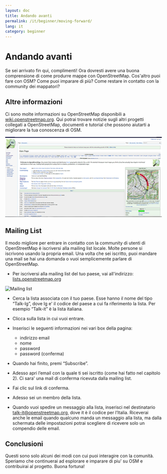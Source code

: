 ```yaml
---
layout: doc
title: Andando avanti
permalink: /it/beginner/moving-forward/
lang: it
category: beginner
---
```




Andando avanti
=============

Se sei arrivato fin qui, complimenti!
Ora dovresti avere una buona comprensione di come produrre mappe con OpenStreetMap.
Cos'altro puoi fare con OSM? Come puoi imparare di più?
Come restare in contatto con la community dei mappatori?


Altre informazioni
------------------

Ci sono molte informazioni su OpenStreetMap disponibili a 
[wiki.openstreetmap.org](http://wiki.openstreetmap.org/). 
Qui potrai trovare notizie sugli altri progetti collegati a OpenStreetMap, 
documenti e tutorial che possono aiutarti a migliorare la tua conoscenza di OSM.

![Wiki][]

Mailing List
------------

Il modo migliore per entrare in contatto con la community di utenti di OpenStreetMap è iscriversi alla mailing list locale. 
Molte persone si iscrivono usando la propria email. Una volta che sei iscritto, puoi mandare una mail se hai una domanda o 
vuoi semplicemente parlare di OpenStreetMap.
 - Per iscriversi alla mailing list del tuo paese, vai all'indirizzo:
[lists.openstreetmap.org](http://lists.openstreetmap.org)


![Mailing list][]

-  Cerca la lista associata con il tuo paese. Esse hanno il nome del tipo “Talk-lg”, 
dove lg e' il codice del paese a cui fa riferimento la lista. Per esempio “Talk-it” è la lista italiana.
-  Clicca sulla lista in cui vuoi entrare.
-  Inserisci le seguenti informazioni nei vari box della pagina:

	-  indirizzo email
	-  nome
	-  password
	-  password (conferma)

-  Quando hai finito, premi “Subscribe”.
-  Adesso apri l’email con la quale ti sei iscritto (come hai fatto nel  capitolo 2). Ci sara' una mail di conferma ricevuta dalla mailing list.
-  Fai clic sul link di conferma.
-  Adesso sei un membro della lista.
-  Quando vuoi spedire un messaggio alla lista, inserisci nel destinatario  talk-it@openstreetmap.org, 
dove it è il codice per l’Italia.   Riceverai anche le email quando qualcuno manda un messaggio alla lista, 
ma dalla schermata delle impostazioni potrai scegliere di ricevere solo un compendio delle email.


Conclusioni
-----------

Questi sono solo alcuni dei modi con cui puoi interagire con la comunità. Speriamo che continuerai ad esplorare e 
imparare di piu' su OSM e contribuirai al progetto. Buona fortuna!


[Wiki]: /images/it/beginner/08_moving-forward/it_beg_08_moving-forward_image01_osm-wiki.png
[Mailing list]: /images/it/beginner/it_beg_08_image03.png
